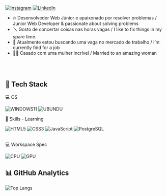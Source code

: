 [![Instagram](https://img.shields.io/badge/Instagram-E4405F?style=for-the-badge&logo=instagram&logoColor=white)](https://www.instagram.com/quemgabriel/)
[![LinkedIn](https://img.shields.io/badge/LinkedIn-0077B5?style=for-the-badge&logo=linkedin&logoColor=white)](https://www.linkedin.com/in/desouza-gabriel/)
- 🔥 Desenvolvedor Web Júnior e apaixonado por resolver problemas / Junior Web Developer & passionate about solving problems
- 🪛 Gosto de concertar coisas nas horas vagas / I like to fix things in my spare time.
- 🔭 Atualmente estou buscando uma vaga no mercado de trabalho / I’m currently find for a job
- 👰🏻 Casado com uma mulher incrível / Married to an amazing woman

<br></br>

## 🔨 Tech Stack

💻 OS

![WINDOWS11](https://img.shields.io/badge/Windows-0078D6?style=for-the-badge&logo=windows&logoColor=white)
![UBUNDU](https://img.shields.io/badge/Arch_Linux-1793D1?style=for-the-badge&logo=arch-linux&logoColor=white)

🚀 Skills - Learning

![HTML5](https://img.shields.io/badge/HTML5-E34F26?style=for-the-badge&logo=html5&logoColor=white)
![CSS3](https://img.shields.io/badge/CSS3-1572B6?style=for-the-badge&logo=css3&logoColor=white)
![JavaScript](https://img.shields.io/badge/JavaScript-323330?style=for-the-badge&logo=javascript&logoColor=F7DF1E)
![PostgreSQL](https://img.shields.io/badge/PostgreSQL-316192?style=for-the-badge&logo=postgresql&logoColor=white)
<br></br>

💻 Workspace Spec

![CPU](https://img.shields.io/badge/AMD-Ryzen_5_3600-ED1C24?style=for-the-badge&logo=amd&logoColor=white)
![GPU](https://img.shields.io/badge/NVIDIA-GTX1060-76B900?style=for-the-badge&logo=nvidia&logoColor=white)

## 📊 GitHub Analytics
![Top Langs](https://github-readme-stats.vercel.app/api/top-langs/?username=desogab&layout=compact&card_width=445&bg_color=151515&text_color=fff&title_color=fff)
